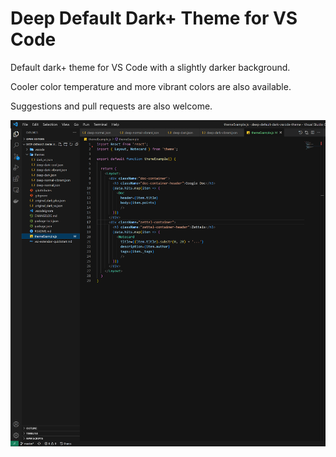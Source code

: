 # Deep Default Dark+ Theme for VS Code

Default dark+ theme for VS Code with a slightly darker background.  

Cooler color temperature and more vibrant colors are also available.  

Suggestions and pull requests are also welcome.  

![deep dark preview image](images/deep-dark-cropped.PNG)
